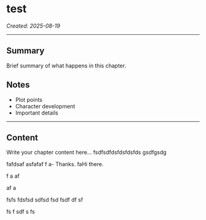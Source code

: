 # test

*Created: 2025-08-19*

---

## Summary
Brief summary of what happens in this chapter.

## Notes
- Plot points
- Character development
- Important details

---

## Content

Write your chapter content here...
fsdfsdfdsfdsfdsfds
gsdfgsdg

fafdsaf
asfafaf
f
a- Thanks.
faHi there.

f
a
af

af
a

fsfs
fdsfsd
sdfsd
fsd
fsdf
df
sf

fs
f
sdf
s
fs

